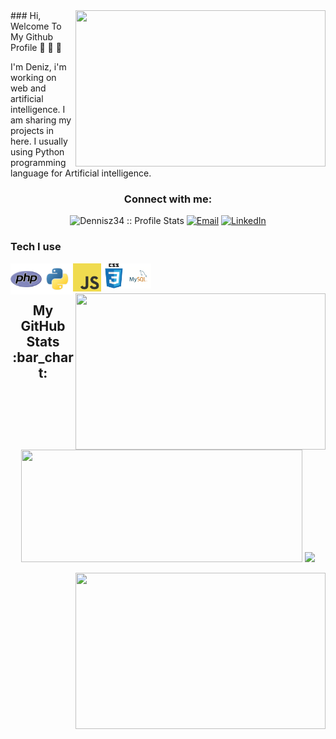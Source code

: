 <img src="https://media.giphy.com/media/ZVik7pBtu9dNS/source.gif" align="right" width="400" height="250">
### Hi, Welcome To My Github Profile 👋 👋 👋

I'm Deniz, i'm working on web and artificial intelligence. I am sharing my projects in here. I usually using Python programming language for Artificial intelligence. 
<h3 align="center">Connect with me:</h3>

<p align="center">
<img src="https://komarev.com/ghpvc/?username=Dennisz34&color=green" alt="Dennisz34 :: Profile Stats"></a>
<a href="mailto:uku3420@gmail.com"><img alt="Email" src="https://img.shields.io/badge/Email-uku3420@gmail.com-blue?style=flat&logo=gmail"></a>
<a href="https://www.linkedin.com/in/noldor-feanor-b9b705228/" target="_blank"><img alt="LinkedIn" src="https://img.shields.io/badge/LinkedIn-@noldor-feanor-blue?style=flat&logo=linkedin"></a>
</p>


### Tech I use

<img align="left"  src="https://raw.githubusercontent.com/github/explore/80688e429a7d4ef2fca1e82350fe8e3517d3494d/topics/php/php.png" width="50" height="50" />
<img align="left" src="https://raw.githubusercontent.com/github/explore/80688e429a7d4ef2fca1e82350fe8e3517d3494d/topics/python/python.png" width="50" height="50" />
<img align="left" src="https://raw.githubusercontent.com/github/explore/80688e429a7d4ef2fca1e82350fe8e3517d3494d/topics/javascript/javascript.png" width="45" height="45" />
<img align="left" src="https://raw.githubusercontent.com/github/explore/80688e429a7d4ef2fca1e82350fe8e3517d3494d/topics/css/css.png" width="40" height="40" />
<img align="left" src="https://raw.githubusercontent.com/github/explore/80688e429a7d4ef2fca1e82350fe8e3517d3494d/topics/mysql/mysql.png" width="40" height="40" />

<br /><br />


<img src="https://media.giphy.com/media/fV0oSDsZ4UgdW/source.gif" align="right" width="400" height="250">



<h2 align="center">My GitHub Stats :bar_chart:</h2>
<p align="center">
  <img src="https://github-readme-stats.vercel.app/api?username=Dennisz34&show_icons=true&theme=tokyonight" width="450" height="180">
  <img src="https://github-readme-stats.vercel.app/api/top-langs/?username=Dennisz34&layout=compact&theme=tokyonight" height="180">
</p>


<img src="https://media.giphy.com/media/fV0oSDsZ4UgdW/source.gif" align="right" width="400" height="250">